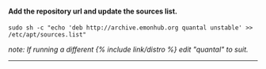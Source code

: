 #### Add the repository url and update the sources list.

    sudo sh -c "echo 'deb http://archive.emonhub.org quantal unstable' >> /etc/apt/sources.list"
    
*note: If running a different {% include link/distro %} edit "quantal" to suit.*

-----------------------------------------
